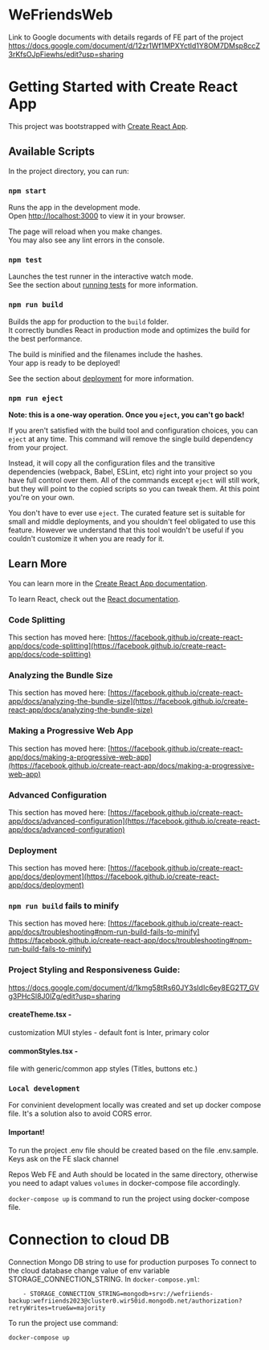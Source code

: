 # WeFriendsWeb

Link to Google documents with details regards of FE part of the project
https://docs.google.com/document/d/12zr1Wf1MPXYctld1Y8OM7DMsp8ccZ3rKfsOJpFiewhs/edit?usp=sharing

# Getting Started with Create React App

This project was bootstrapped with [Create React App](https://github.com/facebook/create-react-app).

## Available Scripts

In the project directory, you can run:

### `npm start`

Runs the app in the development mode.\
Open [http://localhost:3000](http://localhost:3000) to view it in your browser.

The page will reload when you make changes.\
You may also see any lint errors in the console.

### `npm test`

Launches the test runner in the interactive watch mode.\
See the section about [running tests](https://facebook.github.io/create-react-app/docs/running-tests) for more information.

### `npm run build`

Builds the app for production to the `build` folder.\
It correctly bundles React in production mode and optimizes the build for the best performance.

The build is minified and the filenames include the hashes.\
Your app is ready to be deployed!

See the section about [deployment](https://facebook.github.io/create-react-app/docs/deployment) for more information.

### `npm run eject`

**Note: this is a one-way operation. Once you `eject`, you can't go back!**

If you aren't satisfied with the build tool and configuration choices, you can `eject` at any time. This command will remove the single build dependency from your project.

Instead, it will copy all the configuration files and the transitive dependencies (webpack, Babel, ESLint, etc) right into your project so you have full control over them. All of the commands except `eject` will still work, but they will point to the copied scripts so you can tweak them. At this point you're on your own.

You don't have to ever use `eject`. The curated feature set is suitable for small and middle deployments, and you shouldn't feel obligated to use this feature. However we understand that this tool wouldn't be useful if you couldn't customize it when you are ready for it.

## Learn More

You can learn more in the [Create React App documentation](https://facebook.github.io/create-react-app/docs/getting-started).

To learn React, check out the [React documentation](https://reactjs.org/).

### Code Splitting

This section has moved here: [https://facebook.github.io/create-react-app/docs/code-splitting](https://facebook.github.io/create-react-app/docs/code-splitting)

### Analyzing the Bundle Size

This section has moved here: [https://facebook.github.io/create-react-app/docs/analyzing-the-bundle-size](https://facebook.github.io/create-react-app/docs/analyzing-the-bundle-size)

### Making a Progressive Web App

This section has moved here: [https://facebook.github.io/create-react-app/docs/making-a-progressive-web-app](https://facebook.github.io/create-react-app/docs/making-a-progressive-web-app)

### Advanced Configuration

This section has moved here: [https://facebook.github.io/create-react-app/docs/advanced-configuration](https://facebook.github.io/create-react-app/docs/advanced-configuration)

### Deployment

This section has moved here: [https://facebook.github.io/create-react-app/docs/deployment](https://facebook.github.io/create-react-app/docs/deployment)

### `npm run build` fails to minify

This section has moved here: [https://facebook.github.io/create-react-app/docs/troubleshooting#npm-run-build-fails-to-minify](https://facebook.github.io/create-react-app/docs/troubleshooting#npm-run-build-fails-to-minify)

### Project Styling and Responsiveness Guide:
https://docs.google.com/document/d/1kmg58tRs60JY3sIdIc6ey8EG2T7_GVg3PHcSl8J0lZg/edit?usp=sharing

#### createTheme.tsx -

customization MUI styles - default font is Inter, primary color

#### commonStyles.tsx -

file with generic/common app styles (Titles, buttons etc.)

### `Local development`

For convinient development locally was created and set up docker compose file. It's a solution also to avoid CORS error.

#### Important! 
To run the project .env file should be created based on the file .env.sample. Keys ask on the FE slack channel

Repos Web FE and Auth should be located in the same directory, otherwise you need to adapt values `volumes` in docker-compose file accordingly.

`docker-compose up` is command to run the project using docker-compose file.

# Connection to cloud DB

Connection Mongo DB string to use for production purposes
To connect to the cloud database change value of env variable STORAGE_CONNECTION_STRING. 
In `docker-compose.yml`:
```
    - STORAGE_CONNECTION_STRING=mongodb+srv://wefriiends-backup:wefriiends2023@cluster0.wir50id.mongodb.net/authorization?retryWrites=true&w=majority
```
To run the project use command:
```
docker-compose up
```
